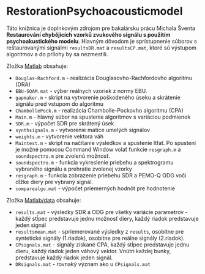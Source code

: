 # RestorationPsychoacousticmodel

Táto knižnica je doplnkovým zdrojom pre bakalársku prácu Michala Šventa **Restaurování chybějících vzorků zvukového signálu s použitím psychoakustického modelu**. Hlavným dôvodom je sprístupnenie súborov s reštaurovanými signálmi  `resultsDR.mat` a  `resultsCP.mat`, ktoré sú výstupom algoritmov a do prílohy by sa nezmestili.

Zložka [Matlab](Matlab) obsahuje:
* `Douglas-Rachford.m` - realizácia Douglasovho-Rachfordovho algoritmu (DRA)
* `EBU-SQAM.mat` - výber reálnych vzoriek z normy EBU.
*  `gapmaker.m` - skript na vytvorenie poškodeného úseku a skrátenie signálu pred vstupom do algoritmu
*  `ChambollePock.m` - realizácia Chambolle-Pockovho algoritmu (CPA)
*  `Main.m` - hlavný súbor na spustenie algoritmov s variáciou podmienok
*  `SDR.m` - výpočet SDR pre skrátený úsek
*  `synthsignals.m` - vytvorenie matice umelých signálov
*  `weights.m` - vytvorenie vektora váh
*  `Maintest.m` - skript na načítanie výsledkov a spustenie ltfat. Po spustení je možné pomocou Command Window volať funkcie `resgraph.m`  a `soundspectro.m` pre zvolenú možnosť.
*  `soundspectro.m` - funkcia vykreslenie priebehu a spektrogramu vybraného signálu a prehratie zvolenej vzorky
*  `resgraph.m` - funkcia zobrazenie priebehu SDR a PEMO-Q ODG voči dĺžke diery pre vybraný signál.
*  `comparealgo.mat` - výpočet priemerných hodnôt pre hodnotenie

Zložka [Matlab/data](Matlab/data) obsahuje:
*  `results.mat` - výsledky SDR a ODG pre všetky variácie parametrov - každý stĺpec predstavuje jednu možnosť diery, každý riadok predstavuje jeden signál
*  `resultsmean.mat` - spriemerované výsledky z `results`, osobitne pre syntetické signály (1.riadok), osobitne pre reálne signály (2.riadok).
*  `CPsignals.mat` - signály získané CPA, každý stĺpec predstavuje jednu dieru, každý riadok jeden váhový vektor. Vnútri každej bunky, predstavuje každý riadok jeden signál.
*  `DRsignals.mat` - rovnaký význam ako u `CPsignals.mat`
